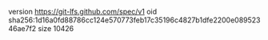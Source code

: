 version https://git-lfs.github.com/spec/v1
oid sha256:1d16a0fd88786cc124e570773feb17c35196c4827b1dfe2200e08952346ae7f2
size 10426

